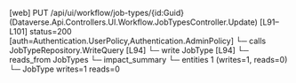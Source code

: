 [web] PUT /api/ui/workflow/job-types/{id:Guid}  (Dataverse.Api.Controllers.UI.Workflow.JobTypesController.Update)  [L91–L101] status=200 [auth=Authentication.UserPolicy,Authentication.AdminPolicy]
  └─ calls JobTypeRepository.WriteQuery [L94]
  └─ write JobType [L94]
    └─ reads_from JobTypes
  └─ impact_summary
    └─ entities 1 (writes=1, reads=0)
      └─ JobType writes=1 reads=0


